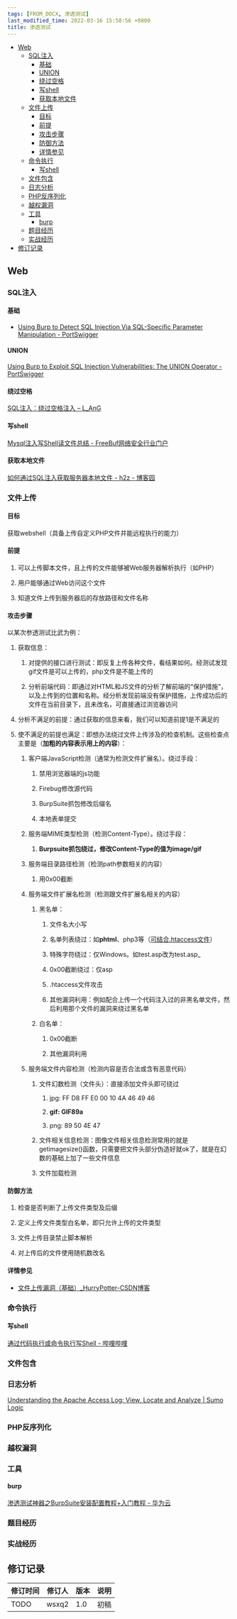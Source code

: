 ```yaml
---
tags: [FROM_DOCX, 渗透测试]
last_modified_time: 2022-03-16 15:58:56 +0800
title: 渗透测试
---
```



<p id="markdown-toc"></p>
<!-- vim-markdown-toc GFM -->

* [Web](#web)
    * [SQL注入](#sql注入)
        * [基础](#基础)
        * [UNION](#union)
        * [绕过空格](#绕过空格)
        * [写shell](#写shell)
        * [获取本地文件](#获取本地文件)
    * [文件上传](#文件上传)
        * [目标](#目标)
        * [前提](#前提)
        * [攻击步骤](#攻击步骤)
        * [防御方法](#防御方法)
        * [详情参见](#详情参见)
    * [命令执行](#命令执行)
        * [写shell](#写shell-1)
    * [文件包含](#文件包含)
    * [日志分析](#日志分析)
    * [PHP反序列化](#php反序列化)
    * [越权漏洞](#越权漏洞)
    * [工具](#工具)
        * [burp](#burp)
    * [题目经历](#题目经历)
    * [实战经历](#实战经历)
* [修订记录](#修订记录)

<!-- vim-markdown-toc -->


## Web

### SQL注入

#### 基础

-   [Using Burp to Detect SQL Injection Via SQL-Specific Parameter Manipulation - PortSwigger](https://portswigger.net/support/using-burp-to-detect-sql-injection-via-sql-specific-parameter-manipulation)

#### UNION

[Using Burp to Exploit SQL Injection Vulnerabilities: The UNION Operator - PortSwigger](https://portswigger.net/support/using-burp-to-exploit-sql-injection-vulnerabilities-the-union-operator)

#### 绕过空格

[SQL注入：绕过空格注入 – L_AnG](https://lyiang.wordpress.com/2015/05/31/sql%E6%B3%A8%E5%85%A5%EF%BC%9A%E7%BB%95%E8%BF%87%E7%A9%BA%E6%A0%BC%E6%B3%A8%E5%85%A5/)

#### 写shell

[Mysql注入写Shell读文件总结 - FreeBuf网络安全行业门户](https://www.freebuf.com/articles/web/244103.html)

#### 获取本地文件

[如何通过SQL注入获取服务器本地文件 - h2z - 博客园](https://www.cnblogs.com/h2zZhou/p/6637885.html)

### 文件上传

#### 目标

获取webshell（具备上传自定义PHP文件并能远程执行的能力）

#### 前提

1.  可以上传脚本文件，且上传的文件能够被Web服务器解析执行（如PHP）

2.  用户能够通过Web访问这个文件

3.  知道文件上传到服务器后的存放路径和文件名称

#### 攻击步骤

以某次参透测试比武为例：

1.  获取信息：

    1.  对提供的接口进行测试：即反复上传各种文件，看结果如何。经测试发现gif文件是可以上传的，php文件是不能上传的

    2.  分析前端代码：即通过对HTML和JS文件的分析了解前端的“保护措施”，以及上传到的位置和名称。经分析发现前端没有保护措施，上传成功后的文件在当前目录下，且未改名，可直接通过浏览器访问

<!-- -->

4.  分析不满足的前提：通过获取的信息来看，我们可以知道前提1是不满足的

5.  使不满足的前提也满足：即想办法绕过文件上传涉及的检查机制。这些检查点主要是（**加粗的内容表示用上的内容**）：

    1.  客户端JavaScript检测（通常为检测文件扩展名）。绕过手段：

        1.  禁用浏览器端的js功能

        2.  Firebug修改源代码

        3.  BurpSuite抓包修改后缀名

        4.  本地表单提交

    2.  服务端MIME类型检测（检测Content-Type）。绕过手段：

        1.  **Burpsuite抓包绕过，修改Content-Type的值为image/gif**

    3.  服务端目录路径检测（检测path参数相关的内容）

        1.  用0x00截断

    4.  服务端文件扩展名检测（检测跟文件扩展名相关的内容）

        1.  黑名单：

            1.  文件名大小写

            2.  名单列表绕过：如**phtml**、php3等（[可结合.htaccess文件](https://blog.csdn.net/Kevinhanser/article/details/81612999)）

            3.  特殊字符绕过：仅Windows。如test.asp改为test.asp\_

            4.  0x00截断绕过：仅asp

            5.  .htaccess文件攻击

            6.  其他漏洞利用：例如配合上传一个代码注入过的非黑名单文件，然后利用那个文件的漏洞来绕过黑名单

        2.  白名单：

            1.  0x00截断

            2.  其他漏洞利用

    5.  服务端文件内容检测（检测内容是否合法或含有恶意代码）

        1.  文件幻数检测（文件头）：直接添加文件头即可绕过

            1.  jpg: FF D8 FF E0 00 10 4A 46 49 46

            2.  **gif: GIF89a**

            3.  png: 89 50 4E 47

        2.  文件相关信息检测：图像文件相关信息检测常用的就是getimagesize()函数，只需要把文件头部分伪造好就ok了，就是在幻数的基础上加了一些文件信息

        3.  文件加载检测

#### 防御方法

1.  检查是否判断了上传文件类型及后缀

2.  定义上传文件类型白名单，即只允许上传的文件类型

3.  文件上传目录禁止脚本解析

4.  对上传后的文件使用随机数改名

#### 详情参见

-   [文件上传漏洞（基础）\_HurryPotter-CSDN博客](https://blog.csdn.net/qq_39421693/article/details/104658143)

### 命令执行

#### 写shell

[通过代码执行或命令执行写Shell - 哔哩哔哩](https://www.bilibili.com/read/cv11569998)

### 文件包含

### 日志分析

[Understanding the Apache Access Log: View, Locate and Analyze \| Sumo Logic](https://www.sumologic.com/blog/apache-access-log/)

### PHP反序列化

### 越权漏洞

### 工具

#### burp

[渗透测试神器之BurpSuite安装配置教程+入门教程 - 华为云](https://www.huaweicloud.com/articles/e5acbd95482560200de462ae42997182.html)

### 题目经历

### 实战经历

## 修订记录

| 修订时间 | 修订人       | 版本 | 说明 |
|----------|--------------|------|------|
| TODO     | wsxq2 | 1.0  | 初稿 |

